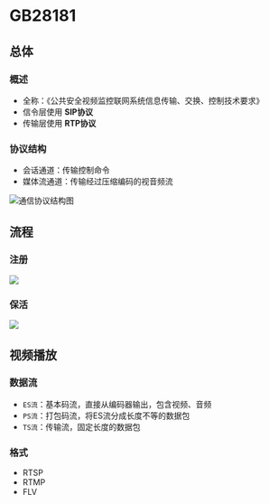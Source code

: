 
# GB28181


## 总体

### 概述
* 全称：《公共安全视频监控联网系统信息传输、交换、控制技术要求》
* 信令层使用 **SIP协议**
* 传输层使用 **RTP协议**


### 协议结构

* 会话通道：传输控制命令
* 媒体流通道：传输经过压缩编码的视音频流

![通信协议结构图](http://picbed.cc12703.com/20221021084907.png)


## 流程


### 注册

![](http://picbed.cc12703.com/20221021141745.png)


### 保活

![](http://picbed.cc12703.com/20221021141931.png)




## 视频播放

### 数据流
* `ES流`：基本码流，直接从编码器输出，包含视频、音频
* `PS流`：打包码流，将ES流分成长度不等的数据包
* `TS流`：传输流，固定长度的数据包

### 格式
* RTSP
* RTMP
* FLV